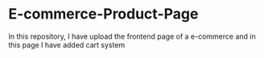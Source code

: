 # E-commerce-Product-Page
In this repository, I have upload the frontend page of a e-commerce and in this page I have added cart system

